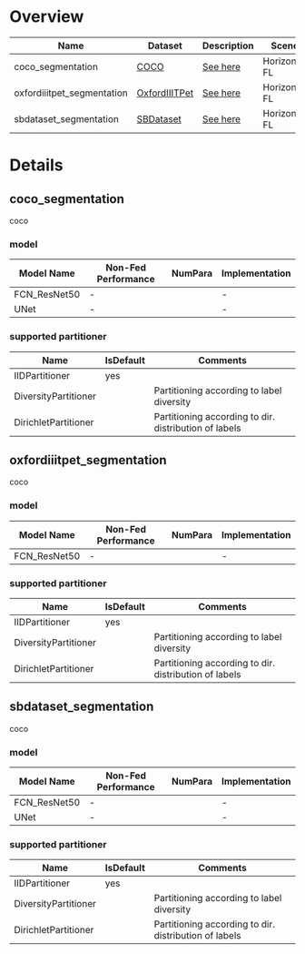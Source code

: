 # Overview
| **Name**          | **Dataset**                                                         | **Description**                | **Scene**     | **Download**                                                                                     | **Remark**      |
|-------------------|---------------------------------------------------------------------|--------------------------------|---------------|--------------------------------------------------------------------------------------------------|-----------------|
| coco_segmentation | [COCO](https://cocodataset.org/#detection-2016)                     | [See here](#coco_segmentation) | Horizontal FL | [Click Here](https://github.com/WwZzz/easyFL/raw/FLGo/resources/benchmark/coco_segmentation.zip) | (under testing) |
| oxfordiiitpet_segmentation     | [OxfordIIITPet](https://www.robots.ox.ac.uk/~vgg/data/pets/)            | [See here](#oxfordiiitpet_segmentation)     | Horizontal FL | [Click Here](https://github.com/WwZzz/easyFL/raw/FLGo/resources/benchmark/oxfordiiitpet_segmentation.zip)     |                 |
| sbdataset_segmentation     | [SBDataset](http://home.bharathh.info/pubs/codes/SBD/download.html) | [See here](#sbdataset_segmentation)     | Horizontal FL | [Click Here](https://github.com/WwZzz/easyFL/raw/FLGo/resources/benchmark/sbdataset_segmentation.zip)     |                 |


# Details

## **coco_segmentation**
<div id="coco_segmentation"></div>
coco

### model
| **Model Name** | **Non-Fed Performance** | **NumPara** | **Implementation** |
|----------------|-------------------------|-------------|--------------------|
| FCN_ResNet50   | -                       |             | -                  |
| UNet           | -                       |             | -                  |

### supported partitioner
| Name                 | IsDefault | Comments                                               |
|----------------------|-----------|--------------------------------------------------------|
| IIDPartitioner       | yes       |                                                        |
| DiversityPartitioner |           | Partitioning according to label diversity              |
| DirichletPartitioner |           | Partitioning according to dir. distribution of labels  |

## **oxfordiiitpet_segmentation**
<div id="oxfordiiitpet_segmentation"></div>
coco

### model
| **Model Name** | **Non-Fed Performance** | **NumPara** | **Implementation** |
|----------------|-------------------------|-------------|--------------------|
| FCN_ResNet50   | -                       |             | -                  |

### supported partitioner
| Name                 | IsDefault | Comments                                               |
|----------------------|-----------|--------------------------------------------------------|
| IIDPartitioner       | yes       |                                                        |
| DiversityPartitioner |           | Partitioning according to label diversity              |
| DirichletPartitioner |           | Partitioning according to dir. distribution of labels  |

## **sbdataset_segmentation**
<div id="sbdataset_segmentation"></div>
coco

### model
| **Model Name** | **Non-Fed Performance** | **NumPara** | **Implementation** |
|----------------|-------------------------|-------------|--------------------|
| FCN_ResNet50   | -                       |             | -                  |
| UNet           | -                       |             | -                  |

### supported partitioner
| Name                 | IsDefault | Comments                                               |
|----------------------|-----------|--------------------------------------------------------|
| IIDPartitioner       | yes       |                                                        |
| DiversityPartitioner |           | Partitioning according to label diversity              |
| DirichletPartitioner |           | Partitioning according to dir. distribution of labels  |